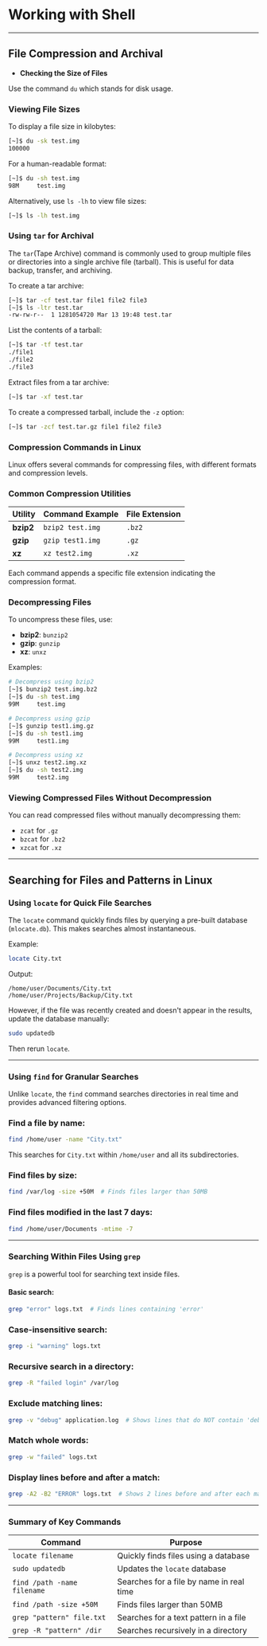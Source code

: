 # Working with Shell

---

## File Compression and Archival

- **Checking the Size of Files**

Use the command `du` which stands for disk usage.  

### Viewing File Sizes
To display a file size in kilobytes:
```bash
[~]$ du -sk test.img
100000
```
For a human-readable format:
```bash
[~]$ du -sh test.img
98M     test.img
```
Alternatively, use `ls -lh` to view file sizes:
```bash
[~]$ ls -lh test.img
```

### Using `tar` for Archival
The `tar`(Tape Archive) command is commonly used to group multiple files or directories into a single archive file (tarball). This is useful for data backup, transfer, and archiving.

To create a tar archive:
```bash
[~]$ tar -cf test.tar file1 file2 file3
[~]$ ls -ltr test.tar
-rw-rw-r--  1 1281054720 Mar 13 19:48 test.tar
```
List the contents of a tarball:
```bash
[~]$ tar -tf test.tar
./file1
./file2
./file3
```
Extract files from a tar archive:
```bash
[~]$ tar -xf test.tar
```
To create a compressed tarball, include the `-z` option:
```bash
[~]$ tar -zcf test.tar.gz file1 file2 file3
```

### Compression Commands in Linux
Linux offers several commands for compressing files, with different formats and compression levels.

### Common Compression Utilities
| Utility  | Command Example                | File Extension |
|----------|--------------------------------|---------------|
| **bzip2**  | `bzip2 test.img`             | `.bz2`        |
| **gzip**   | `gzip test1.img`             | `.gz`         |
| **xz**     | `xz test2.img`               | `.xz`         |

Each command appends a specific file extension indicating the compression format.

### Decompressing Files
To uncompress these files, use:
- **bzip2**: `bunzip2`
- **gzip**: `gunzip`
- **xz**: `unxz`

Examples:
```bash
# Decompress using bzip2
[~]$ bunzip2 test.img.bz2
[~]$ du -sh test.img
99M     test.img

# Decompress using gzip
[~]$ gunzip test1.img.gz
[~]$ du -sh test1.img
99M     test1.img

# Decompress using xz
[~]$ unxz test2.img.xz
[~]$ du -sh test2.img
99M     test2.img
```

### Viewing Compressed Files Without Decompression
You can read compressed files without manually decompressing them:
- `zcat` for `.gz`
- `bzcat` for `.bz2`
- `xzcat` for `.xz`

---

## Searching for Files and Patterns in Linux

### Using `locate` for Quick File Searches
The `locate` command quickly finds files by querying a pre-built database (`mlocate.db`). This makes searches almost instantaneous.

Example:
```bash
locate City.txt
```
Output:
```
/home/user/Documents/City.txt
/home/user/Projects/Backup/City.txt
```
However, if the file was recently created and doesn't appear in the results, update the database manually:
```bash
sudo updatedb
```
Then rerun `locate`.

---

### Using `find` for Granular Searches
Unlike `locate`, the `find` command searches directories in real time and provides advanced filtering options.

### Find a file by name:
```bash
find /home/user -name "City.txt"
```
This searches for `City.txt` within `/home/user` and all its subdirectories.

### Find files by size:
```bash
find /var/log -size +50M  # Finds files larger than 50MB
```

### Find files modified in the last 7 days:
```bash
find /home/user/Documents -mtime -7
```

---

### Searching Within Files Using `grep`
`grep` is a powerful tool for searching text inside files.

#### Basic search:
```bash
grep "error" logs.txt  # Finds lines containing 'error'
```

### Case-insensitive search:
```bash
grep -i "warning" logs.txt
```

### Recursive search in a directory:
```bash
grep -R "failed login" /var/log
```

### Exclude matching lines:
```bash
grep -v "debug" application.log  # Shows lines that do NOT contain 'debug'
```

### Match whole words:
```bash
grep -w "failed" logs.txt
```

### Display lines before and after a match:
```bash
grep -A2 -B2 "ERROR" logs.txt  # Shows 2 lines before and after each match
```

---

### Summary of Key Commands
| Command | Purpose |
|---------|---------|
| `locate filename` | Quickly finds files using a database |
| `sudo updatedb` | Updates the `locate` database |
| `find /path -name filename` | Searches for a file by name in real time |
| `find /path -size +50M` | Finds files larger than 50MB |
| `grep "pattern" file.txt` | Searches for a text pattern in a file |
| `grep -R "pattern" /dir` | Searches recursively in a directory |

